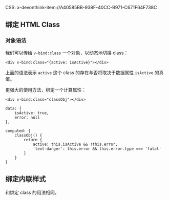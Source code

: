 CSS: x-devonthink-item://A40585BB-938F-40CC-B971-C671F64F738C

<head>
  <script type="text/javascript" async
    src="https://cdnjs.cloudflare.com/ajax/libs/mathjax/2.7.5/MathJax.js?config=TeX-MML-AM_CHTML">
  </script>
</head>

## 绑定 HTML Class

### 对象语法

我们可以传给 `v-bind:class` 一个对象，以动态地切换 class：

```
<div v-bind:class="{active: isActive}"></div>
```

上面的语法表示 `active` 这个 class 的存在与否将取决于数据属性 `isActive` 的真值。

更强大的使用方法，绑定一个计算属性：

```
<div v-bind:class="classObj"></div>

data: {
	isActive: true,
	error: null
},

computed: {
	classObj() {
		return {
			active: this.isActive && !this.error,
			'text-danger': this.error && this.error.type === 'fatal'
		}
	}
}
```

## 绑定内联样式

和绑定 class 的用法相同。

